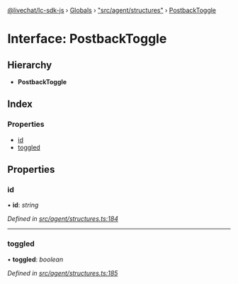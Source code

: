[@livechat/lc-sdk-js](../README.md) › [Globals](../globals.md) › ["src/agent/structures"](../modules/_src_agent_structures_.md) › [PostbackToggle](_src_agent_structures_.postbacktoggle.md)

# Interface: PostbackToggle

## Hierarchy

* **PostbackToggle**

## Index

### Properties

* [id](_src_agent_structures_.postbacktoggle.md#id)
* [toggled](_src_agent_structures_.postbacktoggle.md#toggled)

## Properties

###  id

• **id**: *string*

*Defined in [src/agent/structures.ts:184](https://github.com/livechat/lc-sdk-js/blob/efba8ac/src/agent/structures.ts#L184)*

___

###  toggled

• **toggled**: *boolean*

*Defined in [src/agent/structures.ts:185](https://github.com/livechat/lc-sdk-js/blob/efba8ac/src/agent/structures.ts#L185)*
